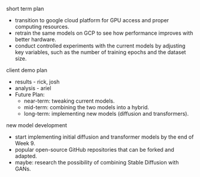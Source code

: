 short term plan

- transition to google cloud platform for GPU access and proper computing resources.
- retrain the same models on GCP to see how performance improves with better hardware.
- conduct controlled experiments with the current models by adjusting key variables, such as the number of training epochs and the dataset size.

client demo plan

- results - rick, josh
- analysis - ariel
- Future Plan:
  - near-term: tweaking current models.
  - mid-term: combining the two models into a hybrid.
  - long-term: implementing new models (diffusion and transformers).

new model development

- start implementing initial diffusion and transformer models by the end of Week 9.
- popular open-source GitHub repositories that can be forked and adapted.
- maybe: research the possibility of combining Stable Diffusion with GANs.
